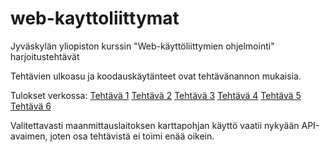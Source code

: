 # web-kayttoliittymat

Jyväskylän yliopiston kurssin "Web-käyttöliittymien ohjelmointi" harjoitustehtävät

Tehtävien ulkoasu ja koodauskäytänteet ovat tehtävänannon mukaisia.

Tulokset verkossa:
[Tehtävä 1](http://users.jyu.fi/~roarusko/TIEA2120/vt1/pohja.xhtm)
[Tehtävä 2](http://users.jyu.fi/~roarusko/TIEA2120/vt2/pohja.xhtml)
[Tehtävä 3](http://users.jyu.fi/~roarusko/TIEA2120/vt3/pohja.xhtml)
[Tehtävä 4](http://users.jyu.fi/~roarusko/TIEA2120/vt4/pohja.xhtml)
[Tehtävä 5](http://users.jyu.fi/~roarusko/TIEA2120/vt5/pohja.html)
[Tehtävä 6](http://users.jyu.fi/~roarusko/TIEA2120/vt6/pohja.html)

Valitettavasti maanmittauslaitoksen karttapohjan käyttö vaatii nykyään API-avaimen, joten osa tehtävistä ei toimi enää oikein.

